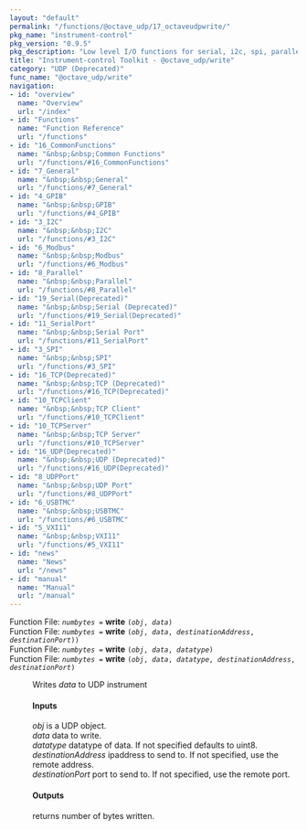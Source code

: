 ```yaml
---
layout: "default"
permalink: "/functions/@octave_udp/17_octaveudpwrite/"
pkg_name: "instrument-control"
pkg_version: "0.9.5"
pkg_description: "Low level I/O functions for serial, i2c, spi, parallel, tcp, gpib, modbus, vxi11, udp and usbtmc interfaces."
title: "Instrument-control Toolkit - @octave_udp/write"
category: "UDP (Deprecated)"
func_name: "@octave_udp/write"
navigation:
- id: "overview"
  name: "Overview"
  url: "/index"
- id: "Functions"
  name: "Function Reference"
  url: "/functions"
- id: "16_CommonFunctions"
  name: "&nbsp;&nbsp;Common Functions"
  url: "/functions/#16_CommonFunctions"
- id: "7_General"
  name: "&nbsp;&nbsp;General"
  url: "/functions/#7_General"
- id: "4_GPIB"
  name: "&nbsp;&nbsp;GPIB"
  url: "/functions/#4_GPIB"
- id: "3_I2C"
  name: "&nbsp;&nbsp;I2C"
  url: "/functions/#3_I2C"
- id: "6_Modbus"
  name: "&nbsp;&nbsp;Modbus"
  url: "/functions/#6_Modbus"
- id: "8_Parallel"
  name: "&nbsp;&nbsp;Parallel"
  url: "/functions/#8_Parallel"
- id: "19_Serial(Deprecated)"
  name: "&nbsp;&nbsp;Serial (Deprecated)"
  url: "/functions/#19_Serial(Deprecated)"
- id: "11_SerialPort"
  name: "&nbsp;&nbsp;Serial Port"
  url: "/functions/#11_SerialPort"
- id: "3_SPI"
  name: "&nbsp;&nbsp;SPI"
  url: "/functions/#3_SPI"
- id: "16_TCP(Deprecated)"
  name: "&nbsp;&nbsp;TCP (Deprecated)"
  url: "/functions/#16_TCP(Deprecated)"
- id: "10_TCPClient"
  name: "&nbsp;&nbsp;TCP Client"
  url: "/functions/#10_TCPClient"
- id: "10_TCPServer"
  name: "&nbsp;&nbsp;TCP Server"
  url: "/functions/#10_TCPServer"
- id: "16_UDP(Deprecated)"
  name: "&nbsp;&nbsp;UDP (Deprecated)"
  url: "/functions/#16_UDP(Deprecated)"
- id: "8_UDPPort"
  name: "&nbsp;&nbsp;UDP Port"
  url: "/functions/#8_UDPPort"
- id: "6_USBTMC"
  name: "&nbsp;&nbsp;USBTMC"
  url: "/functions/#6_USBTMC"
- id: "5_VXI11"
  name: "&nbsp;&nbsp;VXI11"
  url: "/functions/#5_VXI11"
- id: "news"
  name: "News"
  url: "/news"
- id: "manual"
  name: "Manual"
  url: "/manual"
---
```

<dl class="first-deftypefn">
<dt class="deftypefn" id="index-write"><span class="category-def">Function File: </span><span><code class="def-type"><var class="var">numbytes</var> =</code> <strong class="def-name">write</strong> <code class="def-code-arguments">(<var class="var">obj</var>, <var class="var">data</var>)</code><a class="copiable-link" href="#index-write"></a></span></dt>
<dt class="deftypefnx def-cmd-deftypefn" id="index-write-1"><span class="category-def">Function File: </span><span><code class="def-type"><var class="var">numbytes</var> =</code> <strong class="def-name">write</strong> <code class="def-code-arguments">(<var class="var">obj</var>, <var class="var">data</var>, <var class="var">destinationAddress</var>, <var class="var">destinationPort</var>))</code><a class="copiable-link" href="#index-write-1"></a></span></dt>
<dt class="deftypefnx def-cmd-deftypefn" id="index-write-2"><span class="category-def">Function File: </span><span><code class="def-type"><var class="var">numbytes</var> =</code> <strong class="def-name">write</strong> <code class="def-code-arguments">(<var class="var">obj</var>, <var class="var">data</var>, <var class="var">datatype</var>)</code><a class="copiable-link" href="#index-write-2"></a></span></dt>
<dt class="deftypefnx def-cmd-deftypefn" id="index-write-3"><span class="category-def">Function File: </span><span><code class="def-type"><var class="var">numbytes</var> =</code> <strong class="def-name">write</strong> <code class="def-code-arguments">(<var class="var">obj</var>, <var class="var">data</var>, <var class="var">datatype</var>, <var class="var">destinationAddress</var>, <var class="var">destinationPort</var>)</code><a class="copiable-link" href="#index-write-3"></a></span></dt>
<dd><p>Writes <var class="var">data</var> to UDP instrument
</p>
<h4 class="subsubheading" id="Inputs"><span>Inputs<a class="copiable-link" href="#Inputs"></a></span></h4>
<p><var class="var">obj</var> is a UDP object.<br>
 <var class="var">data</var> data to write.<br>
 <var class="var">datatype</var> datatype of data. If not specified defaults to uint8.<br>
 <var class="var">destinationAddress</var> ipaddress to send to. If not specified, use the remote address.<br>
 <var class="var">destinationPort</var> port to send to. If not specified, use the remote port.<br>
</p>
<h4 class="subsubheading" id="Outputs"><span>Outputs<a class="copiable-link" href="#Outputs"></a></span></h4>
<p>returns number of bytes written.
 </p></dd></dl>